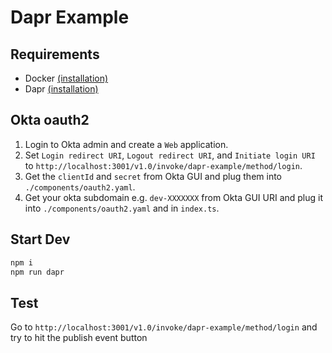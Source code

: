 # Dapr Example

## Requirements

- Docker [(installation)](https://docs.docker.com/get-docker/)
- Dapr [(installation)](https://docs.dapr.io/getting-started/install-dapr/)

## Okta oauth2

1. Login to Okta admin and create a `Web` application.
2. Set `Login redirect URI`, `Logout redirect URI`, and `Initiate login URI` to
   `http://localhost:3001/v1.0/invoke/dapr-example/method/login`.
3. Get the `clientId` and `secret` from Okta GUI and plug them into `./components/oauth2.yaml`.
4. Get your okta subdomain e.g. `dev-XXXXXXX` from Okta GUI URI and plug it into
   `./components/oauth2.yaml` and in `index.ts`.

## Start Dev

```bash
npm i
npm run dapr
```

## Test

Go to `http://localhost:3001/v1.0/invoke/dapr-example/method/login` and try to
hit the publish event button
